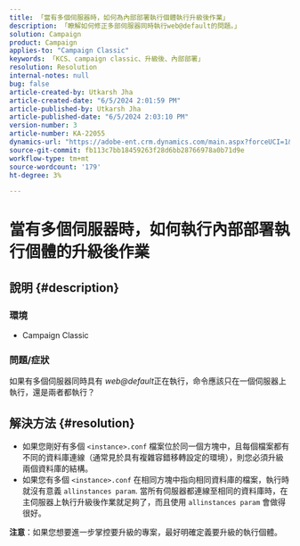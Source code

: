 ```yaml
---
title: 「當有多個伺服器時，如何為內部部署執行個體執行升級後作業」
description: 「瞭解如何修正多部伺服器同時執行web@default的問題。」
solution: Campaign
product: Campaign
applies-to: "Campaign Classic"
keywords: 「KCS、campaign classic、升級後、內部部署」
resolution: Resolution
internal-notes: null
bug: false
article-created-by: Utkarsh Jha
article-created-date: "6/5/2024 2:01:59 PM"
article-published-by: Utkarsh Jha
article-published-date: "6/5/2024 2:03:10 PM"
version-number: 3
article-number: KA-22055
dynamics-url: "https://adobe-ent.crm.dynamics.com/main.aspx?forceUCI=1&pagetype=entityrecord&etn=knowledgearticle&id=2767462c-4423-ef11-840a-000d3a37eaf2"
source-git-commit: fb113c7bb18459263f28d6bb28766978a0b71d9e
workflow-type: tm+mt
source-wordcount: '179'
ht-degree: 3%

---
```


# 當有多個伺服器時，如何執行內部部署執行個體的升級後作業

## 說明 {#description}


### <b>環境</b>

- Campaign Classic




### <b>問題/症狀</b>

如果有多個伺服器同時具有 *web@default*&#x200B;正在執行，命令應該只在一個伺服器上執行，還是兩者都執行？


## 解決方法 {#resolution}


- 如果您剛好有多個 `<instance>.conf` 檔案位於同一個方塊中，且每個檔案都有不同的資料庫連線（通常見於具有複雜容錯移轉設定的環境），則您必須升級兩個資料庫的結構。
- 如果您有多個 `<instance>.conf` 在相同方塊中指向相同資料庫的檔案，執行時就沒有意義 `allinstances param`. 當所有伺服器都連線至相同的資料庫時，在主伺服器上執行升級後作業就足夠了，而且使用 `allinstances param` 會做得很好。




<b>注意</b>：如果您想要進一步掌控要升級的專案，最好明確定義要升級的執行個體。
